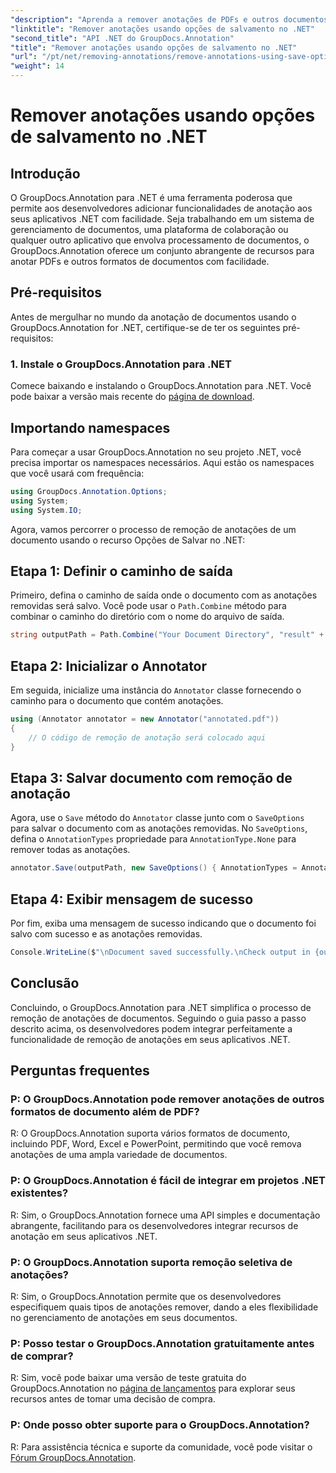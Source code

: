 ```yaml
---
"description": "Aprenda a remover anotações de PDFs e outros documentos em .NET usando GroupDocs.Annotation. Guia passo a passo com exemplos de código."
"linktitle": "Remover anotações usando opções de salvamento no .NET"
"second_title": "API .NET do GroupDocs.Annotation"
"title": "Remover anotações usando opções de salvamento no .NET"
"url": "/pt/net/removing-annotations/remove-annotations-using-save-options/"
"weight": 14
---
```


# Remover anotações usando opções de salvamento no .NET

## Introdução

O GroupDocs.Annotation para .NET é uma ferramenta poderosa que permite aos desenvolvedores adicionar funcionalidades de anotação aos seus aplicativos .NET com facilidade. Seja trabalhando em um sistema de gerenciamento de documentos, uma plataforma de colaboração ou qualquer outro aplicativo que envolva processamento de documentos, o GroupDocs.Annotation oferece um conjunto abrangente de recursos para anotar PDFs e outros formatos de documentos com facilidade.

## Pré-requisitos

Antes de mergulhar no mundo da anotação de documentos usando o GroupDocs.Annotation for .NET, certifique-se de ter os seguintes pré-requisitos:

### 1. Instale o GroupDocs.Annotation para .NET

Comece baixando e instalando o GroupDocs.Annotation para .NET. Você pode baixar a versão mais recente do [página de download](https://releases.groupdocs.com/annotation/net/).

## Importando namespaces

Para começar a usar GroupDocs.Annotation no seu projeto .NET, você precisa importar os namespaces necessários. Aqui estão os namespaces que você usará com frequência:

```csharp
using GroupDocs.Annotation.Options;
using System;
using System.IO;
```


Agora, vamos percorrer o processo de remoção de anotações de um documento usando o recurso Opções de Salvar no .NET:

## Etapa 1: Definir o caminho de saída

Primeiro, defina o caminho de saída onde o documento com as anotações removidas será salvo. Você pode usar o `Path.Combine` método para combinar o caminho do diretório com o nome do arquivo de saída.

```csharp
string outputPath = Path.Combine("Your Document Directory", "result" + Path.GetExtension("input.pdf"));
```

## Etapa 2: Inicializar o Annotator

Em seguida, inicialize uma instância do `Annotator` classe fornecendo o caminho para o documento que contém anotações.

```csharp
using (Annotator annotator = new Annotator("annotated.pdf"))
{
    // O código de remoção de anotação será colocado aqui
}
```

## Etapa 3: Salvar documento com remoção de anotação

Agora, use o `Save` método do `Annotator` classe junto com o `SaveOptions` para salvar o documento com as anotações removidas. No `SaveOptions`, defina o `AnnotationTypes` propriedade para `AnnotationType.None` para remover todas as anotações.

```csharp
annotator.Save(outputPath, new SaveOptions() { AnnotationTypes = AnnotationType.None });
```

## Etapa 4: Exibir mensagem de sucesso

Por fim, exiba uma mensagem de sucesso indicando que o documento foi salvo com sucesso e as anotações removidas.

```csharp
Console.WriteLine($"\nDocument saved successfully.\nCheck output in {outputPath}.");
```

## Conclusão

Concluindo, o GroupDocs.Annotation para .NET simplifica o processo de remoção de anotações de documentos. Seguindo o guia passo a passo descrito acima, os desenvolvedores podem integrar perfeitamente a funcionalidade de remoção de anotações em seus aplicativos .NET.

## Perguntas frequentes

### P: O GroupDocs.Annotation pode remover anotações de outros formatos de documento além de PDF?

R: O GroupDocs.Annotation suporta vários formatos de documento, incluindo PDF, Word, Excel e PowerPoint, permitindo que você remova anotações de uma ampla variedade de documentos.

### P: O GroupDocs.Annotation é fácil de integrar em projetos .NET existentes?

R: Sim, o GroupDocs.Annotation fornece uma API simples e documentação abrangente, facilitando para os desenvolvedores integrar recursos de anotação em seus aplicativos .NET.

### P: O GroupDocs.Annotation suporta remoção seletiva de anotações?

R: Sim, o GroupDocs.Annotation permite que os desenvolvedores especifiquem quais tipos de anotações remover, dando a eles flexibilidade no gerenciamento de anotações em seus documentos.

### P: Posso testar o GroupDocs.Annotation gratuitamente antes de comprar?

R: Sim, você pode baixar uma versão de teste gratuita do GroupDocs.Annotation no [página de lançamentos](https://releases.groupdocs.com/) para explorar seus recursos antes de tomar uma decisão de compra.

### P: Onde posso obter suporte para o GroupDocs.Annotation?

R: Para assistência técnica e suporte da comunidade, você pode visitar o [Fórum GroupDocs.Annotation](https://forum.groupdocs.com/c/annotation/10).